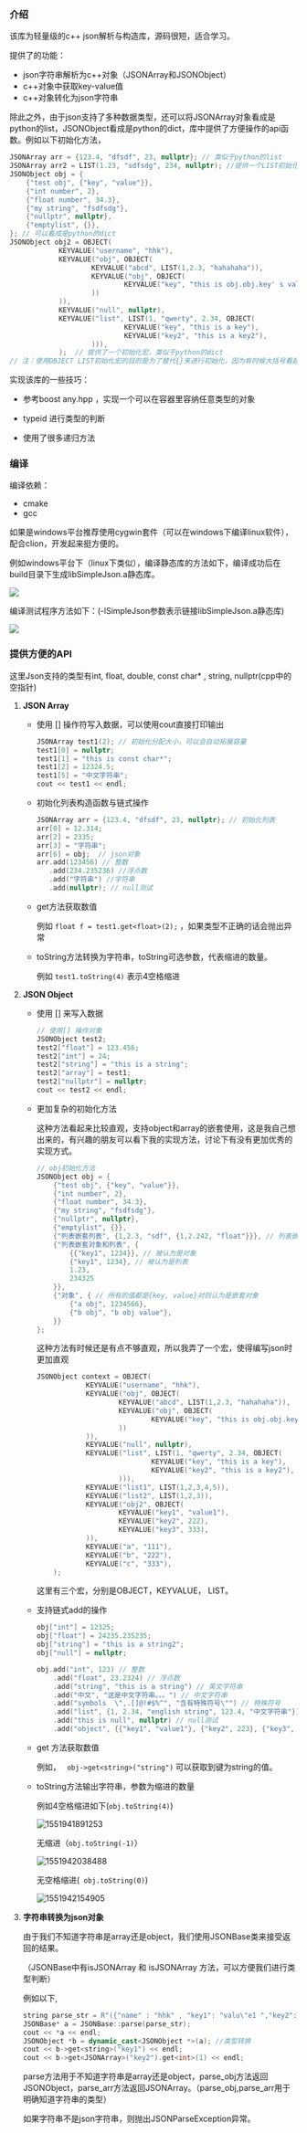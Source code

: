 ### 介绍
该库为轻量级的c++ json解析与构造库，源码很短，适合学习。

提供了的功能：

- json字符串解析为c++对象（JSONArray和JSONObject）
- c++对象中获取key-value值
- c++对象转化为json字符串

除此之外，由于json支持了多种数据类型，还可以将JSONArray对象看成是python的list，JSONObject看成是python的dict，库中提供了方便操作的api函数。例如以下初始化方法，

```cpp
JSONArray arr = {123.4, "dfsdf", 23, nullptr}; // 类似于python的list
JSONArray arr2 = LIST(1.23, "sdfsdg", 234, nullptr); //提供一个LIST初始化宏，类似于python的list
JSONObject obj = {
    {"test obj", {"key", "value"}},
    {"int number", 2},
    {"float number", 34.3},
    {"my string", "fsdfsdg"},
    {"nullptr", nullptr},
    {"emptylist", {}},
}; // 可以看成是python的dict
JSONObject obj2 = OBJECT(
            KEYVALUE("username", "hhk"),
            KEYVALUE("obj", OBJECT(
                    KEYVALUE("abcd", LIST(1,2.3, "hahahaha")),
                    KEYVALUE("obj", OBJECT(
                            KEYVALUE("key", "this is obj.obj.key' s value")
                    ))
            )),
            KEYVALUE("null", nullptr),
            KEYVALUE("list", LIST(1, "qwerty", 2.34, OBJECT(
                            KEYVALUE("key", "this is a key"),
                            KEYVALUE("key2", "this is a key2"),
                    ))),
    		);  // 提供了一个初始化宏，类似于python的dict
// 注：使用OBJECT LIST初始化宏的目的是为了替代{}来进行初始化，因为有时候大括号看起来会不够直观。
```

实现该库的一些技巧：

- 参考boost any.hpp ，实现一个可以在容器里容纳任意类型的对象

- typeid 进行类型的判断

- 使用了很多递归方法

  

### 编译
编译依赖：
- cmake
- gcc

如果是windows平台推荐使用cygwin套件（可以在windows下编译linux软件），配合clion，开发起来挺方便的。

例如windows平台下（linux下类似），编译静态库的方法如下，编译成功后在build目录下生成libSimpleJson.a静态库。

![](./pic/pic1.jpg)

编译测试程序方法如下：(-lSimpleJson参数表示链接libSimpleJson.a静态库)

![](./pic/pic2.jpg)



### 提供方便的API

这里Json支持的类型有int, float, double, const char* , string,  nullptr(cpp中的空指针)

1. **JSON Array**

   - 使用 [] 操作符写入数据，可以使用cout直接打印输出

     ```cpp
     JSONArray test1(2); // 初始化分配大小，可以会自动拓展容量
     test1[0] = nullptr;
     test1[1] = "this is const char*";
     test1[2] = 12324.5;
     test1[5] = "中文字符串";
     cout << test1 << endl;
     ```

   - 初始化列表构造函数与链式操作

     ```cpp
     JSONArray arr = {123.4, "dfsdf", 23, nullptr}; // 初始化列表 
     arr[0] = 12.314;
     arr[2] = 2335;
     arr[3] = "字符串";
     arr[6] = obj;  // json对象
     arr.add(123456) // 整数
        .add(234.235236) //浮点数
        .add("字符串") //字符串
        .add(nullptr); // null测试
     ```

   - get方法获取数值

     例如 `float f = test1.get<float>(2);`  ，如果类型不正确的话会抛出异常

   - toString方法转换为字符串，toString可选参数，代表缩进的数量。

     例如 `test1.toString(4)` 表示4空格缩进
2. **JSON Object**

   - 使用 [] 来写入数据

     ```cpp
     // 使用[] 操作对象
     JSONObject test2;
     test2["float"] = 123.456;
     test2["int"] = 24;
     test2["string"] = "this is a string";
     test2["array"] = test1;
     test2["nullptr"] = nullptr;
     cout << test2 << endl;
     ```

   - 更加复杂的初始化方法

     这种方法看起来比较直观，支持object和array的嵌套使用，这是我自己想出来的，有兴趣的朋友可以看下我的实现方法，讨论下有没有更加优秀的实现方式。

     ```cpp
     // obj初始化方法
     JSONObject obj = {
         {"test obj", {"key", "value"}},
         {"int number", 2},
         {"float number", 34.3},
         {"my string", "fsdfsdg"},
         {"nullptr", nullptr},
         {"emptylist", {}},
         {"列表嵌套列表", {1,2.3, "sdf", {1,2.242, "float"}}}, // 列表嵌套
         {"列表嵌套对象和列表", {
             {{"key1", 1234}}, // 被认为是对象
             {"key1", 1234}, // 被认为是列表
             1.23,
             234325
         }},
         {"对象", { // 所有的值都是{key, value}对则认为是嵌套对象
             {"a obj", 1234566},
             {"b obj", "b obj value"},
         }}
     };
     ```
     这种方法有时候还是有点不够直观，所以我弄了一个宏，使得编写json时更加直观

     ```cpp
     JSONObject context = OBJECT(
                 KEYVALUE("username", "hhk"),
                 KEYVALUE("obj", OBJECT(
                         KEYVALUE("abcd", LIST(1,2.3, "hahahaha")),
                         KEYVALUE("obj", OBJECT(
                                 KEYVALUE("key", "this is obj.obj.key' s value")
                         ))
                 )),
                 KEYVALUE("null", nullptr),
                 KEYVALUE("list", LIST(1, "qwerty", 2.34, OBJECT(
                                 KEYVALUE("key", "this is a key"),
                                 KEYVALUE("key2", "this is a key2"),
                         ))),
                 KEYVALUE("list1", LIST(1,2,3,4,5)),
                 KEYVALUE("list2", LIST(1,2,3)),
                 KEYVALUE("obj2", OBJECT(
                         KEYVALUE("key1", "value1"),
                         KEYVALUE("key2", 222),
                         KEYVALUE("key3", 333),
                 )),
                 KEYVALUE("a", "111"),
                 KEYVALUE("b", "222"),
                 KEYVALUE("c", "333"),
         );
     ```

     这里有三个宏，分别是OBJECT，KEYVALUE， LIST。

   - 支持链式add的操作

     ```cpp
     obj["int"] = 12325;
     obj["float"] = 24235.235235;
     obj["string"] = "this is a string2";
     obj["null"] = nullptr;
     
     obj.add("int", 123) // 整数
         .add("float", 23.2324) // 浮点数
         .add("string", "this is a string") // 英文字符串
         .add("中文", "这是中文字符串。。。") // 中文字符串
         .add("symbols  \",.[]@!#$%^", "含有特殊符号\"") // 特殊符号
         .add("list", {1, 2.34, "english string", 123.4, "中文字符串"}) // 列表
         .add("this is null", nullptr) // null测试
         .add("object", {{"key1", "value1"}, {"key2", 223}, {"key3", 23.4}}); // 对象
     ```

   - get 方法获取数值

     例如， ` obj->get<string>("string")` 可以获取到键为string的值。

   - toString方法输出字符串，参数为缩进的数量

     例如4空格缩进如下(`obj.toString(4)`)

     ![1551941891253](./pic/pic3.png)

     

     无缩进（`obj.toString(-1)`）

     ![1551942038488](./pic/pic4.png)

     无空格缩进(` obj.toString(0)`)

     ![1551942154905](./pic/pic5.png)

3. **字符串转换为json对象**

   由于我们不知道字符串是array还是object，我们使用JSONBase类来接受返回的结果。

   （JSONBase中有isJSONArray 和 isJSONArray 方法，可以方便我们进行类型判断）

   例如以下,

   ```cpp
   string parse_str = R"({"name" : "hhk" , "key1": "valu\"e1 ","key2":[1,2,"asd",{"sadf": 123, "sb": 12.3}, 123.3]})";
   JSONBase* a = JSONBase::parse(parse_str);
   cout << *a << endl;
   JSONObject *b = dynamic_cast<JSONObject *>(a); //类型转换
   cout << b->get<string>("key1") << endl;
   cout << b->get<JSONArray>("key2").get<int>(1) << endl;
   ```

   parse方法用于不知道字符串是array还是object，parse_obj方法返回JSONObject，parse_arr方法返回JSONArray。（parse_obj,parse_arr用于明确知道字符串的类型）

   如果字符串不是json字符串，则抛出JSONParseException异常。

   

   

